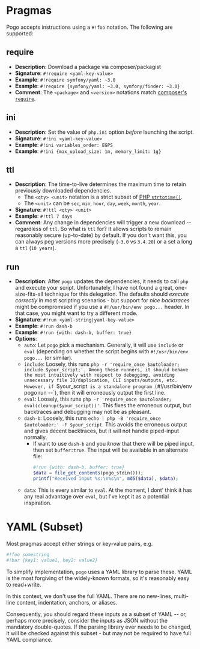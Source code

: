 # Pragmas

Pogo accepts instructions using a `#!foo` notation. The following are supported:

## require

* __Description__: Download a package via composer/packagist
* __Signature__: `#!require <yaml-key-value>`
* __Example__: `#!require symfony/yaml: ~3.0`
* __Example__: `#!require {symfony/yaml: ~3.0, symfony/finder: ~3.0}`
* __Comment__: The `<package>` and `<version>` notations match [composer's `require`](https://getcomposer.org/doc/04-schema.md#require).

## ini

* __Description__: Set the value of `php.ini` option *before* launching the script.
* __Signature__: `#!ini <yaml-key-value>`
* __Example__: `#!ini variables_order: EGPS`
* __Example__: `#!ini {max_upload_size: 1m, memory_limit: 1g}`

## ttl

* __Description__: The time-to-live determines the maximum time to retain previously downloaded dependencies.
    * The `<qty> <unit>` notation is a strict subset of [PHP `strtotime()`](php.net/strtotime).
    * The `<unit>` can be `sec`, `min`, `hour`, `day`, `week`, `month`, `year`.
* __Signature__: `#!ttl <qty> <unit>`
* __Example__: `#!ttl 7 days`
* __Comment__: Any change in dependencies will trigger a new download -- regardless of `ttl`. So what is `ttl` for?
  It allows scripts to remain reasonably secure (up-to-date) by default.  If you don't want this, you can always peg versions more precisely (`~3.0` vs `3.4.20`) or a set a long a `ttl` (`10 years`).

## run

* __Description__: After `pogo` updates the dependencies, it needs to call `php` and execute your script. Unfortunately, I have not found
  a great, one-size-fits-all technique for this delegation. The defaults should *execute correctly* in most scripting scenarios - but
  support for *nice backtraces* might be compromised if you use a `#!/usr/bin/env pogo...` header. In that case, you might want to
  try a different mode.
* __Signature__: `#!run <yaml-string|yaml-key-value>`
* __Example__: `#!run dash-b`
* __Example__: `#!run {with: dash-b, buffer: true}`
* __Options__:
    * `auto`: Let `pogo` pick a mechanism. Generally, it will use `include` or `eval` (depending on whether the
      script begins with `#!/usr/bin/env pogo...` (or similar).
    * `include`: Loosely, this runs `php -r 'require_once $autoloader; include $your_script;'. Among these runners,
      it should behave the most intuitively with respect to debugging, avoiding unnecessary file IO/duplication, CLI
      inputs/outputs, etc. However, if `$your_script` is a standalone program (`#!/usr/bin/env pogo run --`), then
      it will erroneously output the first line.
    * `eval`: Loosely, this runs `php -r 'require_once $autoloader; eval(cleanup($your_script))'`. This fixes the
      erroneous output, but backtraces and debugging may not be as pleasant.
    * `dash-b`: Loosely, this runs `echo | php -B 'require_once $autoloader;' -F $your_script`. This avoids the
      erroneous output and gives decent backtraces, but it will not handle piped-input normally.
        * If want to use `dash-b` and you *know* that there will be piped input, then set `buffer:true`.
          The input will be available in an alternate file:
          ```php
          #!run {with: dash-b, buffer: true}
          $data = file_get_contents(pogo_stdin()));
          printf("Received input %s:\n%s\n", md5($data), $data);
          ```
    * `data`: This is every similar to `eval`. At the moment, I dont' think it has any real advantage over `eval`,
      but I've kept it as a potential inspiration.

# YAML (Subset)

Most pragmas accept either strings or key-value pairs, e.g.

```php
#!foo somestring
#!bar {key1: value1, key2: value2}
```

To simplify implementation, `pogo` uses a YAML library to parse these. YAML is the most forgiving
of the widely-known formats, so it's reasonably easy to read+write.

In this context, we don't use the full YAML. There are no new-lines, multi-line content, indentation, 
anchors, or aliases.

Consequently, you should regard these inputs as a subset of YAML -- or, perhaps more precisely, consider
the inputs as JSON without the mandatory double-quotes. If the parsing library ever needs to be changed,
it will be checked against this subset - but may not be required to have full YAML compliance.
